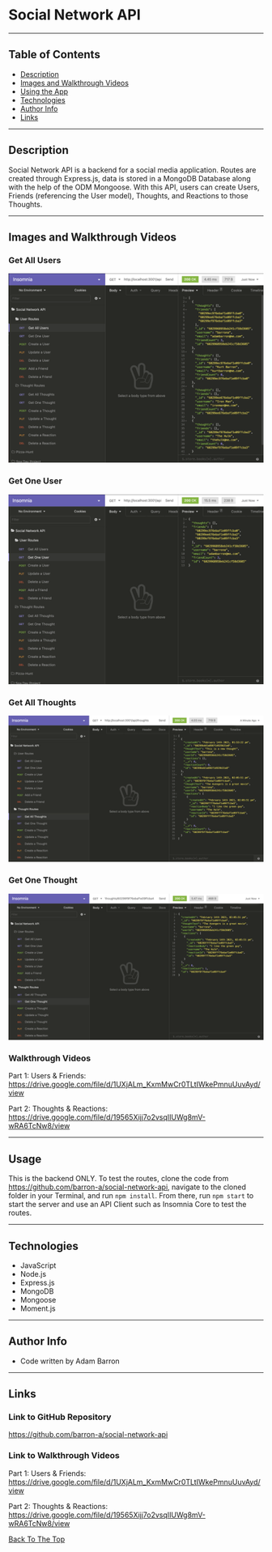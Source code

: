 # Social Network API

---

## Table of Contents

- [Description](#description)
- [Images and Walkthrough Videos](#images-and-walkthrough-videos)
- [Using the App](#usage)
- [Technologies](#technologies)
- [Author Info](#author-info)
- [Links](#links)

---

## Description
Social Network API is a backend for a social media application. Routes are created through Express.js, data is stored in a MongoDB Database along with the help of the ODM Mongoose. With this API, users can create Users, Friends (referencing the User model), Thoughts, and Reactions to those Thoughts.

---

## Images and Walkthrough Videos

### Get All Users
![Get All Users](/assets/images/social-network-get-all-users.png)

### Get One User
![Get One User](/assets/images/social-network-get-one-user.png)

### Get All Thoughts
![Get All Thoughts](/assets/images/social-network-get-all-thoughts.png)

### Get One Thought
![Get One Thought](/assets/images/social-network-get-one-thought.png)

### Walkthrough Videos
Part 1: Users & Friends: https://drive.google.com/file/d/1UXjALm_KxmMwCr0TLtIWkePmnuUuvAyd/view

Part 2: Thoughts & Reactions: https://drive.google.com/file/d/19565Xijj7o2vsqIIUWg8mV-wRA6TcNw8/view

---

## Usage
This is the backend ONLY.  To test the routes, clone the code from https://github.com/barron-a/social-network-api, navigate to the cloned folder in your Terminal, and run `npm install`. From there, run `npm start` to start the server and use an API Client such as Insomnia Core to test the routes.

---

## Technologies

- JavaScript
- Node.js
- Express.js
- MongoDB
- Mongoose
- Moment.js

---

## Author Info
- Code written by Adam Barron

---

## Links

### Link to GitHub Repository
https://github.com/barron-a/social-network-api

### Link to Walkthrough Videos
Part 1: Users & Friends: https://drive.google.com/file/d/1UXjALm_KxmMwCr0TLtIWkePmnuUuvAyd/view

Part 2: Thoughts & Reactions: https://drive.google.com/file/d/19565Xijj7o2vsqIIUWg8mV-wRA6TcNw8/view


[Back To The Top](#social-network-api)

